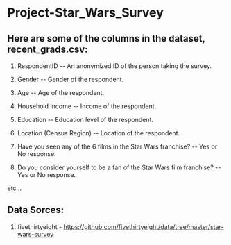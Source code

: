 # Project-Star_Wars_Survey

## Here are some of the columns in the dataset, recent_grads.csv:

1. RespondentID -- An anonymized ID of the person taking the survey.

2. Gender -- Gender of the respondent.

3. Age -- Age of the respondent.

4. Household Income -- Income of the respondent.

5. Education -- Education level of the respondent.

6. Location (Census Region) -- Location of the respondent.

7. Have you seen any of the 6 films in the Star Wars franchise? -- Yes or No response.

8. Do you consider yourself to be a fan of the Star Wars film franchise? -- Yes or No response.

etc...

## Data Sorces:

1. fivethirtyeight - https://github.com/fivethirtyeight/data/tree/master/star-wars-survey
